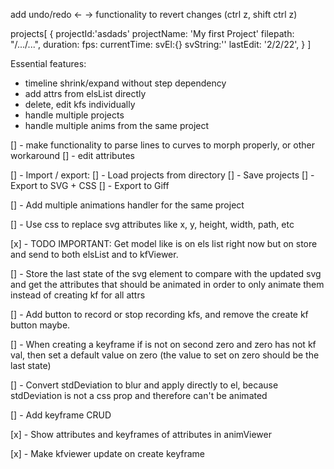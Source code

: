
add undo/redo <- -> functionality to revert changes (ctrl z, shift ctrl z)

projects[
    {
        projectId:'asdads'
        projectName: 'My first Project'
        filepath: "/.../...",
        duration:
        fps:
        currentTime:
        svEl:{}
        svString:''
        lastEdit: '2/2/22',
    }
]

Essential features:

- timeline shrink/expand without step dependency
- add attrs from elsList directly
- delete, edit kfs individually
- handle multiple projects
- handle multiple anims from the same project

[] - make functionality to parse lines to curves to morph properly, or other workaround
[] - edit attributes

[] - Import / export:
    [] - Load projects from directory
    [] - Save projects 
    [] - Export to SVG + CSS
    [] - Export to Giff 

[] - Add multiple animations handler for the same project

[] - Use css to replace svg attributes like x, y, height, width, path, etc

[x] - TODO IMPORTANT: Get model like is on els list right now but on store and send to both elsList and to kfViewer.

[] - Store the last state of the svg element to compare with the updated svg and get the attributes
that should be animated in order to only animate them instead of creating kf for all attrs

[] - Add button to record or stop recording kfs, and remove the create kf button maybe.

[] - When creating a keyframe if is not on second zero and zero has not kf val, then set a default value on zero (the value to set on zero should be the last state)

[] - Convert stdDeviation to blur and apply directly to el, because stdDeviation is not a css prop
    and therefore can't be animated

[] - Add keyframe CRUD

[x] - Show attributes and keyframes of attributes in animViewer

[x] - Make kfviewer update on create keyframe